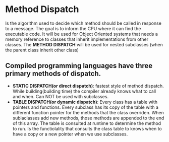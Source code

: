 # Method Dispatch
Is the algorithm used to decide which method should be called in response to a message. The goal is to inform the CPU where it can find the executable code. It will be used for Object Oriented systems that needs a memory reference to classes that inherit implementations from other classes. The **METHOD DISPATCH** will be used for nested subclasses (when the parent class inherit other class)
## Compiled programming languages have three primary methods of dispatch.
* **STATIC DISPATCH(or direct dispatch)**: fastest style of method dispatch. While building(building time) the compiler already knows what to call and when. Can NOT be used with subclasses. 
* **TABLE DISPATCH(or dynamic dispatch)**: Every class has a table with pointers and functions. Every subclass has its copy of the table with a different function pointer for the methods that the class overriden. When sublaclasses add new methods, those methods are appended to the end of this array. The table is consulted at runtime to determine the method to run. Is the functiolality that consults the class table to knows when to have a copy or a new pointer when we use subclasses.

